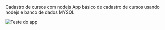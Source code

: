 Cadastro de cursos com nodejs
App básico de cadastro de cursos usando nodejs e banco de dados MYSQL

![Teste do app](https://i.ibb.co/p2FcWVD/Node-Curso.gif)

